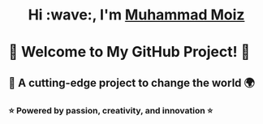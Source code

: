 
<h1 align="center">Hi :wave:, I'm <a href="https://rizwanjamal.online" target="blank">
Muhammad Moiz</a></h1>

# 🚀 Welcome to My GitHub Project! 🚀

## 🎉 A cutting-edge project to change the world 🌍

### ⭐ Powered by passion, creativity, and innovation ⭐



<!--
**Muhammad-moiz-hub/Muhammad-moiz-hub** is a ✨ _special_ ✨ repository because its `README.md` (this file) appears on your GitHub profile.

Here are some ideas to get you started:

- 🔭 I’m currently working on SMIT (study)
- 🌱 I’m currently learning ...
- 👯 I’m looking to collaborate on ...
- 🤔 I’m looking for help with ...
- 💬 Ask me about ...
- 📫 How to reach me: ...
- 😄 Pronouns: ...
- ⚡ Fun fact: ...
-->
